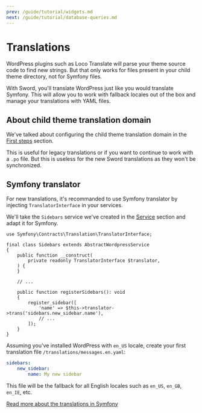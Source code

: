 ```yaml
---
prev: /guide/tutorial/widgets.md
next: /guide/tutorial/database-queries.md
---
```


# Translations

WordPress plugins such as Loco Translate will parse your theme source code to find new strings.
But that only works for files present in your child theme directory, not for Symfony files.

With Sword, you'll translate WordPress just like you would translate Symfony. This will allow you to
work with fallback locales out of the box and manage your translations with YAML files.

## About child theme translation domain

We've talked about configuring the child theme translation domain in the
[First steps](first-steps.md#create-a-child-theme) section.

This is useful for legacy translations or if you want to continue to work with a `.po` file.
But this is useless for the new Sword translations as they won't be synchronized.

## Symfony translator

For new translations, it's recommanded to use Symfony translator by injecting `TranslatorInterface` in your services.

We'll take the `Sidebars` service we've created in the [Service](services.md) section and adapt it for Symfony.

```php{1,6,15}
use Symfony\Contracts\Translation\TranslatorInterface;

final class Sidebars extends AbstractWordpressService
{
    public function __construct(
        private readonly TranslatorInterface $translator,
    ) {
    }

    // ...

    public function registerSidebars(): void
    {
        register_sidebar([
            'name' => $this->translator->trans('sidebars.new_sidebar.name'),
            // ...
        ]);
    }
}
```

Assuming you've installed WordPress with `en_US` locale, create your first translation file `/translations/messages.en.yaml`:

```yaml
sidebars:
    new_sidebar:
        name: My new sidebar
```

This file will be the fallback for all English locales such as `en_US`, `en_GB`, `en_IE`, etc.

[Read more about the translations in Symfony](https://symfony.com/doc/current/translation.html)
